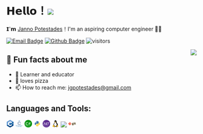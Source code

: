 # 𝗛𝗲𝗹𝗹𝗼！<img src="https://user-images.githubusercontent.com/5679180/79618120-0daffb80-80be-11ea-819e-d2b0fa904d07.gif" width="27%"> 

𝗜'𝗺 [Janno Potestades](https://github.com/jgpotestades)！I'm an aspiring computer engineer 👨‍💻 

[![Email Badge](https://img.shields.io/badge/-Email-c14438?style=flat-square&logo=Gmail&logoColor=white&link=mailto:jgpotestades@gmail.com)](mailto:jgpotestades@gmail.com)
[![Github Badge](https://img.shields.io/badge/-Github-232323?style=flat-square&logo=Github&logoColor=white&link=https://github.com/jgpotestades)](https://github.com/jgpotestades)
![visitors](https://visitor-badge.laobi.icu/badge?page_id=jgpotestades)

<img align="right" src="https://github-readme-stats.vercel.app/api?username=jgpotestades&show_icons=true&hide_border=true">

## 🧐 Fun facts about me
- :school_satchel: Learner and educator
- :pizza: loves pizza
- 📫 How to reach me: jgpotestades@gmail.com

## Languages and Tools: 
   
   <div>
        <code><img height="20" src="https://raw.githubusercontent.com/github/explore/80688e429a7d4ef2fca1e82350fe8e3517d3494d/topics/cpp/cpp.png"></code>
        <code><img height="20" src="https://raw.githubusercontent.com/github/explore/80688e429a7d4ef2fca1e82350fe8e3517d3494d/topics/c/c.png"></code>
        <code><img height="20" src="https://raw.githubusercontent.com/github/explore/80688e429a7d4ef2fca1e82350fe8e3517d3494d/topics/csharp/csharp.png"></code>
        <code><img height="20" src="https://raw.githubusercontent.com/github/explore/80688e429a7d4ef2fca1e82350fe8e3517d3494d/topics/python/python.png"></code>
        <code><img height="20" src="https://raw.githubusercontent.com/github/explore/80688e429a7d4ef2fca1e82350fe8e3517d3494d/topics/dotnet/dotnet.png"></code>
        <code><img height="20" src="https://raw.githubusercontent.com/github/explore/80688e429a7d4ef2fca1e82350fe8e3517d3494d/topics/linux/linux.png"></code>
        <code><img height="20" src="https://cdn.svgporn.com/logos/visual-studio-code.svg"></code>
        <code><img height="20" src="https://raw.githubusercontent.com/github/explore/80688e429a7d4ef2fca1e82350fe8e3517d3494d/topics/git/git.png"></code>
    </div>
